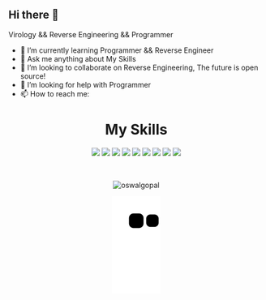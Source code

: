## Hi there 👋

Virology && Reverse Engineering && Programmer

- 🌱 I’m currently learning Programmer && Reverse Engineer
- 💬 Ask me anything about My Skills
- 🎈 I’m looking to collaborate on Reverse Engineering, The future is open source!
- 🤔 I’m looking for help with Programmer
- 📫 How to reach me: 

<h1 align="center"> My Skills </h1>
<!-- <img align="top" src="./Skills.png"
    alt="skills"/> -->
<div align="center">
    <img align="top" src="./skills/react.png" width="100px">
    <img align="top" src="./skills/react native.png" width="100px">
    <img align="top" src="./skills/cpp.png" width="100px">
    <img align="top" src="./skills/java.png" width="100px">
    <img align="top" src="./skills/angular.png" width="100px">
    <img align="top" src="./skills/ionic.png" width="100px">
    <img align="top" src="./skills/node.png" width="100px">
    <img align="top" src="./skills/AI.png" width="100px">
    <img align="top" src="./skills/PS.png" width="100px">
<!--     <img align="top" src="./skills/mongodb.png" width="100px">
    <img align="top" src="./skills/sql.png" width="100px"> -->
</div
<br />
<br />
<br />
<p align="center">
    <img align="top" src="https://github-readme-stats.vercel.app/api?username=oswalgopal&layout=compact&hide=html&theme=jolly&count_private=true&show_icons=true"
    alt="oswalgopal"/>
<!--     <img align="top" src="https://github-readme-stats.vercel.app/api/top-langs/?username=oswalgopal&theme=jolly&count_private=true&show_icons=true" alt="languages"> -->
</p>
<p align="center">
  <img src="https://github.com/oswalgopal/oswalgopal/raw/output/github-contribution-grid-snake.svg" alt="snake"></center>
</p>
